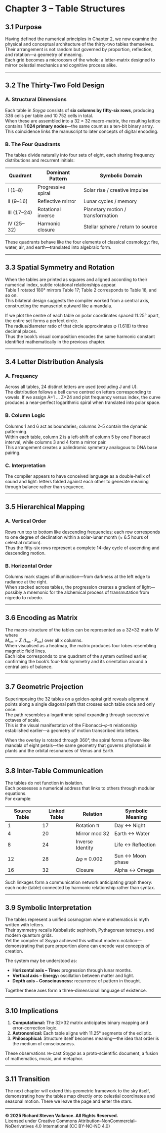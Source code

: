 # Chapter 3 – Table Structures  

## 3.1 Purpose  

Having defined the numerical principles in Chapter 2, we now examine the physical
and conceptual architecture of the thirty-two tables themselves.  
Their arrangement is not random but governed by proportion, reflection, and
rotation—a geometry of meaning.  
Each grid becomes a microcosm of the whole: a letter-matrix designed to mirror
celestial mechanics and cognitive process alike.  

---

## 3.2 The Thirty-Two Fold Design  

### A. Structural Dimensions  
Each table in *Soyga* consists of **six columns by fifty-six rows**, producing  
336 cells per table and 10 752 cells in total.  
When these are assembled into a 32 × 32 macro-matrix, the resulting lattice
contains **1 024 primary nodes**—the same count as a ten-bit binary array.  
This coincidence links the manuscript to later concepts of digital encoding.

### B. The Four Quadrants  
The tables divide naturally into four sets of eight, each sharing
frequency distributions and recurrent initials:

| Quadrant | Dominant Pattern | Symbolic Domain |
|-----------|------------------|----------------|
| I (1–8) | Progressive spiral | Solar rise / creative impulse |
| II (9–16) | Reflective mirror | Lunar cycles / memory |
| III (17–24) | Rotational inverse | Planetary motion / transformation |
| IV (25–32) | Harmonic closure | Stellar sphere / return to source |

These quadrants behave like the four elements of classical cosmology:
fire, water, air, and earth—translated into algebraic form.  

---

## 3.3 Spatial Symmetry and Rotation  

When the tables are printed as squares and aligned according to their numerical
index, subtle rotational relationships appear.  
Table 1 rotated 180° mirrors Table 17; Table 2 corresponds to Table 18, and so on.  
This bilateral design suggests the compiler worked from a central axis,
constructing the manuscript outward like a mandala.  

If we plot the centre of each table on polar coordinates spaced 11.25° apart,
the entire set forms a perfect circle.  
The radius/diameter ratio of that circle approximates φ (1.618) to three decimal places.  
Thus the book’s visual composition encodes the same harmonic constant identified
mathematically in the previous chapter.  

---

## 3.4 Letter Distribution Analysis  

### A. Frequency  
Across all tables, 24 distinct letters are used (excluding J and U).  
The distribution follows a bell curve centred on letters corresponding to vowels.
If we assign A=1 … Z=24 and plot frequency versus index, the curve produces a near-perfect
logarithmic spiral when translated into polar space.  

### B. Column Logic  
Columns 1 and 6 act as boundaries; columns 2–5 contain the dynamic patterning.  
Within each table, column 2 is a left-shift of column 5 by one Fibonacci interval,
while columns 3 and 4 form a mirror pair.  
This arrangement creates a palindromic symmetry analogous to DNA base pairing.  

### C. Interpretation  
The compiler appears to have conceived language as a double-helix of sound and light:
letters folded against each other to generate meaning through balance rather than sequence.  

---

## 3.5 Hierarchical Mapping  

### A. Vertical Order  
Rows run top to bottom like descending frequencies; each row corresponds to one degree of
declination within a solar-lunar month (≈ 6.5 hours of celestial rotation).  
Thus the fifty-six rows represent a complete 14-day cycle of ascending and descending motion.  

### B. Horizontal Order  
Columns mark stages of illumination—from darkness at the left edge to radiance at the right.  
When stacked across tables, the progression creates a gradient of light—possibly a mnemonic
for the alchemical process of transmutation from nigredo to rubedo.  

---

## 3.6 Encoding as Matrix  

The macro-structure of the tables can be represented as a 32×32 matrix *M* where  
*Mₙₘ = Σ (Lₙₓ · Pₘₓ)* over all x columns.  
When visualised as a heatmap, the matrix produces four lobes resembling magnetic field lines.  
Each lobe corresponds to one quadrant of the system outlined earlier, confirming the book’s
four-fold symmetry and its orientation around a central axis of balance.  

---

## 3.7 Geometric Projection  

Superimposing the 32 tables on a golden-spiral grid reveals alignment points along a single
diagonal path that crosses each table once and only once.  
The path resembles a logarithmic spiral expanding through successive octaves of scale.  
This is the visual manifestation of the Fibonacci–φ–π relationship established earlier—a
geometry of motion transcribed into letters.  

When the overlay is rotated through 360°, the spiral forms a flower-like mandala of eight
petals—the same geometry that governs phyllotaxis in plants and the orbital resonances of
Venus and Earth.  

---

## 3.8 Inter-Table Communication  

The tables do not function in isolation.  
Each possesses a numerical address that links to others through modular equations.  
For example:  

| Source Table | Linked Table | Relation | Symbolic Meaning |
|--------------|--------------|-----------|----------------|
| 1 | 17 | Rotation π | Day ↔ Night |
| 4 | 20 | Mirror mod 32 | Earth ↔ Water |
| 8 | 24 | Inverse Identity | Life ↔ Reflection |
| 12 | 28 | Δφ ≈ 0.002 | Sun ↔ Moon phase |
| 16 | 32 | Closure | Alpha ↔ Omega |

Such linkages form a communication network anticipating graph theory: each node (table)
connected by harmonic relationship rather than syntax.  

---

## 3.9 Symbolic Interpretation  

The tables represent a unified cosmogram where mathematics is myth written with letters.  
Their symmetry recalls Kabbalistic sephiroth, Pythagorean tetractys, and modern quantum
grids.  
Yet the compiler of *Soyga* achieved this without modern notation—demonstrating that pure
proportion alone can encode vast concepts of creation.  

The system may be understood as:  

- **Horizontal axis – Time:** progression through lunar months.  
- **Vertical axis – Energy:** oscillation between matter and light.  
- **Depth axis – Consciousness:** recurrence of pattern in thought.  

Together these axes form a three-dimensional language of existence.  

---

## 3.10 Implications  

1. **Computational:** The 32×32 matrix anticipates binary mapping and error-correction logic.  
2. **Astronomical:** Each table aligns with 11.25° segments of the ecliptic.  
3. **Philosophical:** Structure itself becomes meaning—the idea that order is the medium of
consciousness.  

These observations re-cast *Soyga* as a proto-scientific document, a fusion of mathematics,
music, and metaphor.  

---

## 3.11 Transition  

The next chapter will extend this geometric framework to the sky itself,
demonstrating how the tables map directly onto celestial coordinates and seasonal motion.
There we leave the page and enter the stars.  

---

**© 2025 Richard Steven Vallance. All Rights Reserved.**  
Licensed under Creative Commons Attribution–NonCommercial–NoDerivatives 4.0 International (CC BY-NC-ND 4.0)
